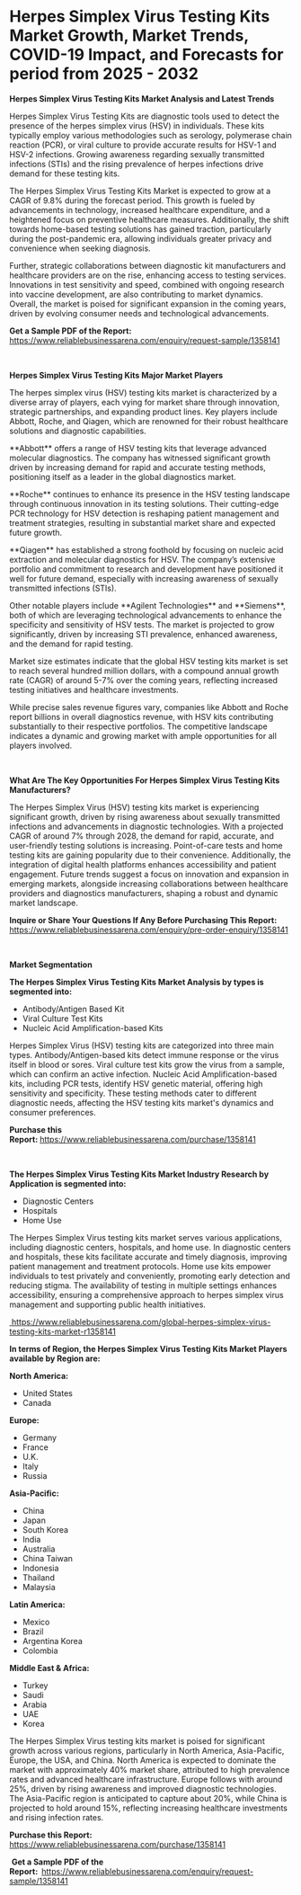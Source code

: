 <p><h1>Herpes Simplex Virus Testing Kits Market Growth, Market Trends, COVID-19 Impact, and Forecasts for period from 2025 - 2032</h1></p><p><strong>Herpes Simplex Virus Testing Kits Market Analysis and Latest Trends</strong></p>
<p><p>Herpes Simplex Virus Testing Kits are diagnostic tools used to detect the presence of the herpes simplex virus (HSV) in individuals. These kits typically employ various methodologies such as serology, polymerase chain reaction (PCR), or viral culture to provide accurate results for HSV-1 and HSV-2 infections. Growing awareness regarding sexually transmitted infections (STIs) and the rising prevalence of herpes infections drive demand for these testing kits.</p><p>The Herpes Simplex Virus Testing Kits Market is expected to grow at a CAGR of 9.8% during the forecast period. This growth is fueled by advancements in technology, increased healthcare expenditure, and a heightened focus on preventive healthcare measures. Additionally, the shift towards home-based testing solutions has gained traction, particularly during the post-pandemic era, allowing individuals greater privacy and convenience when seeking diagnosis. </p><p>Further, strategic collaborations between diagnostic kit manufacturers and healthcare providers are on the rise, enhancing access to testing services. Innovations in test sensitivity and speed, combined with ongoing research into vaccine development, are also contributing to market dynamics. Overall, the market is poised for significant expansion in the coming years, driven by evolving consumer needs and technological advancements.</p></p>
<p><strong>Get a Sample PDF of the Report:&nbsp;</strong> <a href="https://www.reliablebusinessarena.com/enquiry/request-sample/1358141?utm_campaign=3559&utm_medium=2&utm_source=Github&utm_content=ia&utm_term=14042025&utm_id=herpes-simplex-virus-testing-kits">https://www.reliablebusinessarena.com/enquiry/request-sample/1358141</a></p>
<p>&nbsp;</p>
<p><strong>Herpes Simplex Virus Testing Kits Major Market Players</strong></p>
<p><p>The herpes simplex virus (HSV) testing kits market is characterized by a diverse array of players, each vying for market share through innovation, strategic partnerships, and expanding product lines. Key players include Abbott, Roche, and Qiagen, which are renowned for their robust healthcare solutions and diagnostic capabilities.</p><p>**Abbott** offers a range of HSV testing kits that leverage advanced molecular diagnostics. The company has witnessed significant growth driven by increasing demand for rapid and accurate testing methods, positioning itself as a leader in the global diagnostics market.</p><p>**Roche** continues to enhance its presence in the HSV testing landscape through continuous innovation in its testing solutions. Their cutting-edge PCR technology for HSV detection is reshaping patient management and treatment strategies, resulting in substantial market share and expected future growth.</p><p>**Qiagen** has established a strong foothold by focusing on nucleic acid extraction and molecular diagnostics for HSV. The company’s extensive portfolio and commitment to research and development have positioned it well for future demand, especially with increasing awareness of sexually transmitted infections (STIs).</p><p>Other notable players include **Agilent Technologies** and **Siemens**, both of which are leveraging technological advancements to enhance the specificity and sensitivity of HSV tests. The market is projected to grow significantly, driven by increasing STI prevalence, enhanced awareness, and the demand for rapid testing. </p><p>Market size estimates indicate that the global HSV testing kits market is set to reach several hundred million dollars, with a compound annual growth rate (CAGR) of around 5-7% over the coming years, reflecting increased testing initiatives and healthcare investments.</p><p>While precise sales revenue figures vary, companies like Abbott and Roche report billions in overall diagnostics revenue, with HSV kits contributing substantially to their respective portfolios. The competitive landscape indicates a dynamic and growing market with ample opportunities for all players involved.</p></p>
<p>&nbsp;</p>
<p><strong>What Are The Key Opportunities For Herpes Simplex Virus Testing Kits Manufacturers?</strong></p>
<p><p>The Herpes Simplex Virus (HSV) testing kits market is experiencing significant growth, driven by rising awareness about sexually transmitted infections and advancements in diagnostic technologies. With a projected CAGR of around 7% through 2028, the demand for rapid, accurate, and user-friendly testing solutions is increasing. Point-of-care tests and home testing kits are gaining popularity due to their convenience. Additionally, the integration of digital health platforms enhances accessibility and patient engagement. Future trends suggest a focus on innovation and expansion in emerging markets, alongside increasing collaborations between healthcare providers and diagnostics manufacturers, shaping a robust and dynamic market landscape.</p></p>
<p><strong>Inquire or Share Your Questions If Any Before Purchasing This Report:</strong> <a href="https://www.reliablebusinessarena.com/enquiry/pre-order-enquiry/1358141?utm_campaign=3559&utm_medium=2&utm_source=Github&utm_content=ia&utm_term=14042025&utm_id=herpes-simplex-virus-testing-kits">https://www.reliablebusinessarena.com/enquiry/pre-order-enquiry/1358141</a></p>
<p>&nbsp;</p>
<p><strong>Market Segmentation</strong></p>
<p><strong>The Herpes Simplex Virus Testing Kits Market Analysis by types is segmented into:</strong></p>
<p><ul><li>Antibody/Antigen Based Kit</li><li>Viral Culture Test Kits</li><li>Nucleic Acid Amplification-based Kits</li></ul></p>
<p><p>Herpes Simplex Virus (HSV) testing kits are categorized into three main types. Antibody/Antigen-based kits detect immune response or the virus itself in blood or sores. Viral culture test kits grow the virus from a sample, which can confirm an active infection. Nucleic Acid Amplification-based kits, including PCR tests, identify HSV genetic material, offering high sensitivity and specificity. These testing methods cater to different diagnostic needs, affecting the HSV testing kits market's dynamics and consumer preferences.</p></p>
<p><strong>Purchase this Report:&nbsp;</strong><a href="https://www.reliablebusinessarena.com/purchase/1358141?utm_campaign=3559&utm_medium=2&utm_source=Github&utm_content=ia&utm_term=14042025&utm_id=herpes-simplex-virus-testing-kits">https://www.reliablebusinessarena.com/purchase/1358141</a></p>
<p>&nbsp;</p>
<p><strong>The Herpes Simplex Virus Testing Kits Market Industry Research by Application is segmented into:</strong></p>
<p><ul><li>Diagnostic Centers</li><li>Hospitals</li><li>Home Use</li></ul></p>
<p><p>The Herpes Simplex Virus testing kits market serves various applications, including diagnostic centers, hospitals, and home use. In diagnostic centers and hospitals, these kits facilitate accurate and timely diagnosis, improving patient management and treatment protocols. Home use kits empower individuals to test privately and conveniently, promoting early detection and reducing stigma. The availability of testing in multiple settings enhances accessibility, ensuring a comprehensive approach to herpes simplex virus management and supporting public health initiatives.</p></p>
<p><a href="https://www.reliablebusinessarena.com/global-herpes-simplex-virus-testing-kits-market-r1358141?utm_campaign=3559&utm_medium=2&utm_source=Github&utm_content=ia&utm_term=14042025&utm_id=herpes-simplex-virus-testing-kits">&nbsp;https://www.reliablebusinessarena.com/global-herpes-simplex-virus-testing-kits-market-r1358141</a></p>
<p><strong>In terms of Region, the Herpes Simplex Virus Testing Kits Market Players available by Region are:</strong></p>
<p>
    <p> <strong> North America: </strong>
        <ul>
            <li>United States</li>
            <li>Canada</li>
        </ul>
        </p> 
    <p> <strong> Europe: </strong>
        <ul>
            <li>Germany</li>
            <li>France</li>
            <li>U.K.</li>
            <li>Italy</li>
            <li>Russia</li>
        </ul>
        </p> 
    <p> <strong> Asia-Pacific: </strong>
        <ul>
            <li>China</li>
            <li>Japan</li>
            <li>South Korea</li>
            <li>India</li>
            <li>Australia</li>
            <li>China Taiwan</li>
            <li>Indonesia</li>
            <li>Thailand</li>
            <li>Malaysia</li>
        </ul>
        </p> 
    <p> <strong> Latin America: </strong>
        <ul>
            <li>Mexico</li>
            <li>Brazil</li>
            <li>Argentina Korea</li>
            <li>Colombia</li>
        </ul>
        </p> 
    <p> <strong> Middle East & Africa: </strong>
        <ul>
            <li>Turkey</li>
            <li>Saudi</li>
            <li>Arabia</li>
            <li>UAE</li>
            <li>Korea</li>
        </ul>
    </p>
    </p>
<p><p>The Herpes Simplex Virus testing kits market is poised for significant growth across various regions, particularly in North America, Asia-Pacific, Europe, the USA, and China. North America is expected to dominate the market with approximately 40% market share, attributed to high prevalence rates and advanced healthcare infrastructure. Europe follows with around 25%, driven by rising awareness and improved diagnostic technologies. The Asia-Pacific region is anticipated to capture about 20%, while China is projected to hold around 15%, reflecting increasing healthcare investments and rising infection rates.</p></p>
<p><strong>Purchase this Report: </strong><a href="https://www.reliablebusinessarena.com/purchase/1358141?utm_campaign=3559&utm_medium=2&utm_source=Github&utm_content=ia&utm_term=14042025&utm_id=herpes-simplex-virus-testing-kits">https://www.reliablebusinessarena.com/purchase/1358141</a></p>
<p>&nbsp;<strong>Get a Sample PDF of the Report:&nbsp;&nbsp;</strong><a href="https://www.reliablebusinessarena.com/enquiry/request-sample/1358141?utm_campaign=3559&utm_medium=2&utm_source=Github&utm_content=ia&utm_term=14042025&utm_id=herpes-simplex-virus-testing-kits">https://www.reliablebusinessarena.com/enquiry/request-sample/1358141</a></p>
<p><strong></strong></p>
<p><p></p><p></p><p></p></p>